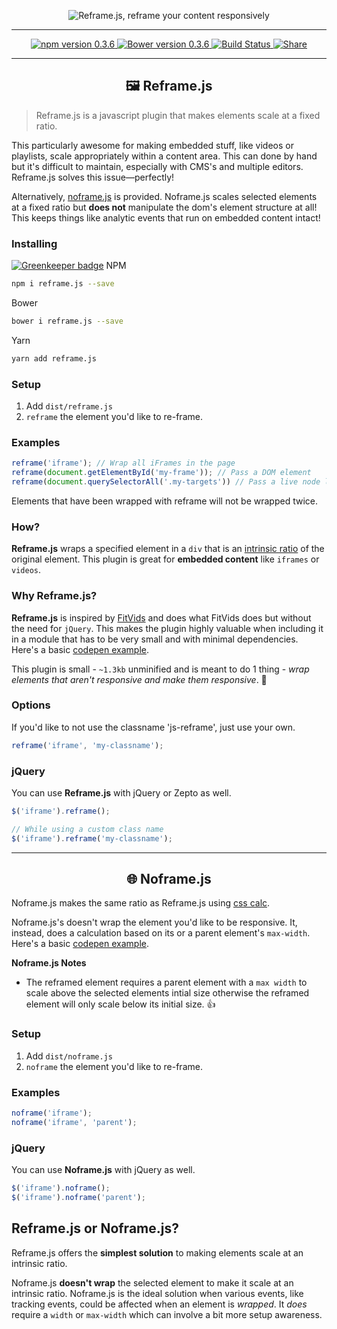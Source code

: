 <p align="center">
  <img alt="Reframe.js, reframe your content responsively" src="https://cloud.githubusercontent.com/assets/1074042/19376472/f01422cc-9192-11e6-950a-04298e406aca.jpg" />
</p>
<hr>
<p align="center">
<a href="https://www.npmjs.com/package/reframe.js">
  <img alt="npm version 0.3.6" src="https://badge.fury.io/js/reframe.js.svg" />
</a>
<a href="https://github.com/dollarshaveclub/reframe.js">
  <img alt="Bower version 0.3.6" src="https://badge.fury.io/bo/reframe.js.svg" />
</a>
<a href="https://travis-ci.org/dollarshaveclub/reframe.js">
  <img alt="Build Status" src="https://travis-ci.org/dollarshaveclub/reframe.js.svg?branch=master" />
</a>
<a href="https://twitter.com/home?status=Reframe+unresponsive+elements+responsively.+%F0%9F%92%AAhttps%3A%2F%2Fgithub.com%2Fdollarshaveclub%2Freframe.js+%40DSCEngineering+%40yowainwright+%23JavaScript">
  <img alt="Share" src="https://img.shields.io/twitter/url/http/shields.io.svg?style=social&maxAge=2592000" />
</a>
</p>
<hr>

<h2 align="center">🖼 Reframe.js</h2>

> Reframe.js is a javascript plugin that makes elements scale at a fixed ratio. 

This particularly awesome for making embedded stuff, like videos or playlists, scale appropriately within a content area. This can done by hand but it's difficult to maintain, especially with CMS's and multiple editors. Reframe.js solves this issue—perfectly!

Alternatively, [noframe.js](#noframe) is provided. Noframe.js scales selected elements at a fixed ratio but **does not** manipulate the dom's element structure at all! This keeps things like analytic events that run on embedded content intact!

### Installing

[![Greenkeeper badge](https://badges.greenkeeper.io/dollarshaveclub/reframe.js.svg)](https://greenkeeper.io/)
NPM
```sh
npm i reframe.js --save
```
Bower
```sh
bower i reframe.js --save
```
Yarn
```sh
yarn add reframe.js 
```

### Setup
1.  Add `dist/reframe.js`
2.  `reframe` the element you'd like to re-frame.

### Examples

```javascript
reframe('iframe'); // Wrap all iFrames in the page
reframe(document.getElementById('my-frame')); // Pass a DOM element
reframe(document.querySelectorAll('.my-targets')) // Pass a live node list
```

Elements that have been wrapped with reframe will not be wrapped twice.

### How?

**Reframe.js** wraps a specified element in a `div` that is an [intrinsic ratio](http://alistapart.com/article/creating-intrinsic-ratios-for-video) of the original element. This plugin is great for **embedded content** like `iframes` or `videos`.

### Why Reframe.js?

**Reframe.js** is inspired by [FitVids](https://github.com/davatron5000/FitVids.js) and does what FitVids does but without the need for `jQuery`. This makes the plugin highly valuable when including it in a module that has to be very small and with minimal dependencies. Here's a basic [codepen example](http://codepen.io/yowainwright/pen/7f34f86e716ea93013899a71752dbff6).

This plugin is small - `~1.3kb` unminified and is meant to do 1 thing - _wrap elements that aren't responsive and make them responsive_. 💪

### Options

If you'd like to not use the classname 'js-reframe', just use your own.

```javascript
reframe('iframe', 'my-classname');
```
### jQuery

You can use **Reframe.js** with jQuery or Zepto as well.

```javascript
$('iframe').reframe();

// While using a custom class name
$('iframe').reframe('my-classname');
```
<hr>
<h2 id="noframe" align="center">🌐 Noframe.js</h2>

Noframe.js makes the same ratio as Reframe.js using [css calc](https://developer.mozilla.org/en-US/docs/Web/CSS/calc).

Noframe.js's doesn't wrap the element you'd like to be responsive. It, instead, does a calculation based on its or a parent element's `max-width`. Here's a basic [codepen example](http://codepen.io/yowainwright/pen/19cd3f2fc3e00ce80e36285feae20b77).

**Noframe.js Notes**
-   The reframed element requires a parent element with a `max width` to scale above the selected elements intial size otherwise the reframed element will only scale below its initial size. 👍

### Setup
1.  Add `dist/noframe.js`
2.  `noframe` the element you'd like to re-frame.

### Examples

```javascript
noframe('iframe');
noframe('iframe', 'parent');
```

### jQuery

You can use **Noframe.js** with jQuery as well.

```javascript
$('iframe').noframe();
$('iframe').noframe('parent');
```
## Reframe.js or Noframe.js?

Reframe.js offers the **simplest solution** to making elements scale at an intrinsic ratio.

Noframe.js **doesn't wrap** the selected element to make it scale at an intrinsic ratio. Noframe.js is the ideal solution when various events, like tracking events, could be affected when an element is _wrapped_. It _does_ require a `width` or `max-width` which can involve a bit more setup awareness.
